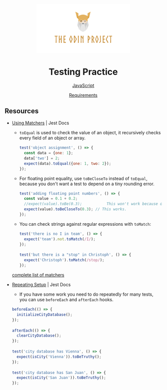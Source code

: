 <div align="center">
<a href="https://theodinproject.com/"><img src="https://github.com/yousefelassal/odin-recipes/blob/main/images/top%20logo.png?raw=true" width="300px" height="auto"></a>
<h1>Testing Practice</h1>
<p><a href="https://www.theodinproject.com/paths/full-stack-javascript/courses/javascript">JavaScript</a></p>
<p><a href="https://www.theodinproject.com/lessons/node-path-javascript-testing-practice">Requirements</a></p>

</div>

## Resources
- [Using Matchers](https://jestjs.io/docs/using-matchers) | Jest Docs

  - `toEqual` is used to check the value of an object, it recursively checks every field of an object or array.
    ```js
    test('object assignment', () => {
      const data = {one: 1};
      data['two'] = 2;
      expect(data).toEqual({one: 1, two: 2});
    });
    ```

  - For floating point equality, use `toBeCloseTo` instead of `toEqual`, because you don't want a test to depend on a tiny rounding error.
    ```js
    test('adding floating point numbers', () => {
      const value = 0.1 + 0.2;
      //expect(value).toBe(0.3);           This won't work because of rounding error
      expect(value).toBeCloseTo(0.3); // This works.
    });
    ```

  - You can check strings against regular expressions with `toMatch`:
    ```js
    test('there is no I in team', () => {
      expect('team').not.toMatch(/I/);
    });
    
    test('but there is a "stop" in Christoph', () => {
      expect('Christoph').toMatch(/stop/);
    });
    ```

  [complete list of matchers](https://jestjs.io/docs/expect)

- [Repeating Setup](https://jestjs.io/docs/setup-teardown) | Jest Docs

    - If you have some work you need to do repeatedly for many tests, you can use `beforeEach` and `afterEach` hooks.
    ```js
    beforeEach(() => {
      initializeCityDatabase();
    });
    
    afterEach(() => {
      clearCityDatabase();
    });
    
    test('city database has Vienna', () => {
      expect(isCity('Vienna')).toBeTruthy();
    });
    
    test('city database has San Juan', () => {
      expect(isCity('San Juan')).toBeTruthy();
    });
    ```
